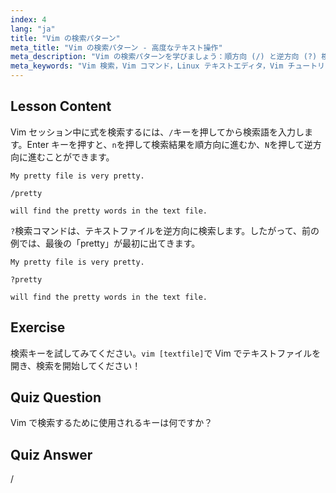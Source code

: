 ```yaml
---
index: 4
lang: "ja"
title: "Vim の検索パターン"
meta_title: "Vim の検索パターン - 高度なテキスト操作"
meta_description: "Vim の検索パターンを学びましょう：順方向 (/) と逆方向 (?) 検索。'n' と 'N' で結果をナビゲートします。今日から Vim スキルを向上させましょう！"
meta_keywords: "Vim 検索，Vim コマンド，Linux テキストエディタ，Vim チュートリアル，Vim ガイド，初心者 Vim"
---
```


## Lesson Content

Vim セッション中に式を検索するには、`/`キーを押してから検索語を入力します。Enter キーを押すと、`n`を押して検索結果を順方向に進むか、`N`を押して逆方向に進むことができます。

```plaintext
My pretty file is very pretty.

/pretty

will find the pretty words in the text file.
```

`?`検索コマンドは、テキストファイルを逆方向に検索します。したがって、前の例では、最後の「pretty」が最初に出てきます。

```plaintext
My pretty file is very pretty.

?pretty

will find the pretty words in the text file.
```

## Exercise

検索キーを試してみてください。`vim [textfile]`で Vim でテキストファイルを開き、検索を開始してください！

## Quiz Question

Vim で検索するために使用されるキーは何ですか？

## Quiz Answer

/
